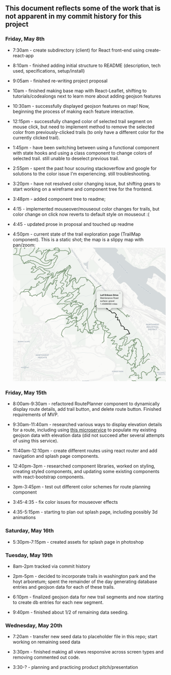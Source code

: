 ## This document reflects some of the work that is not apparent in my commit history for this project

### Friday, May 8th

* 7:30am - create subdirectory (client) for React front-end using create-react-app

* 8:10am - finished adding initial structure to README (description, tech used, specifications, setup/install)

* 9:05am - finished re-writing project proposal

* 10am - finished making base map with React-Leaflet, shifting to tutorials/codealongs next to learn more about adding geojson features

* 10:30am - successfully displayed geojson features on map! Now, beginning the process of making each feature interactive.

* 12:15pm - successfully changed color of selected trail segment on mouse click, but need to implement method to remove the selected color from previously-clicked trails (to only have a different color for the currently clicked trail).

* 1:45pm - have been switching between using a functional component with state hooks and using a class component to change colors of selected trail. still unable to deselect previous trail.

* 2:55pm - spent the past hour scouring stackoverflow and google for solutions to the color issue I'm experiencing. still troubleshooting.

* 3:20pm - have not resolved color changing issue, but shifting gears to start working on a wireframe and component tree for the frontend.

* 3:48pm - added component tree to readme;

* 4:15 - implemented mouseover/mouseout color changes for trails, but color change on click now reverts to default style on mouseout :(

* 4:45 - updated prose in proposal and touched up readme

* 4:50pm - current state of the trail exploration page (TrailMap component). This is a static shot; the map is a slippy map with pan/zoom:
![trail map](/planning/progress-photo.png)

### Friday, May 15th

* 8:00am-9:30am - refactored RoutePlanner component to dynamically display route details, add trail button, and delete route button. Finished requirements of MVP.

* 9:30am-11:40am - researched various ways to display elevation details for a route, including using [this microservice](https://github.com/perliedman/elevation-service) to populate my existing geojson data with elevation data (did not succeed after several attempts of using this service).

* 11:40am-12:10pm - create different routes using react router and add navigation and splash page components.

* 12:40pm-3pm - researched component libraries, worked on styling, creating styled components, and updating some existing components with react-bootstrap components.

* 3pm-3:45pm - test out different color schemes for route planning component

* 3:45-4:35 - fix color issues for mouseover effects

* 4:35-5:15pm - starting to plan out splash page, including possibly 3d animations

### Saturday, May 16th

* 5:30pm-7:15pm - created assets for splash page in photoshop

### Tuesday, May 19th

* 8am-2pm tracked via commit history

* 2pm-5pm - decided to incorporate trails in washington park and the hoyt arboretum; spent the remainder of the day generating database entries and geojson data for each of these trails.

* 6:10pm - finalized geojson data for new trail segments and now starting to create db entries for each new segment.

* 9:40pm - finished about 1/2 of remaining data seeding.

### Wednesday, May 20th

* 7:20am - transfer new seed data to placeholder file in this repo; start working on remaining seed data

* 3:30pm - finished making all views responsive across screen types and removing commented out code.

* 3:30-? - planning and practicing product pitch/presentation
